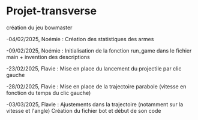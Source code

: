 # Projet-transverse
création du jeu bowmaster

-04/02/2025, Noémie : Création des statistiques des armes 

-09/02/2025, Noémie : Initialisation de la fonction run_game dans le fichier main + invention des descriptions

-23/02/2025, Flavie : Mise en place du lancement du projectile par clic gauche

-28/02/2025, Flavie : Mise en place de la trajectoire parabole (vitesse en fonction du temps du clic gauche)

-03/03/2025, Flavie : Ajustements dans la trajectoire (notamment sur la vitesse et l'angle)
                      Création du fichier bot et début de son code